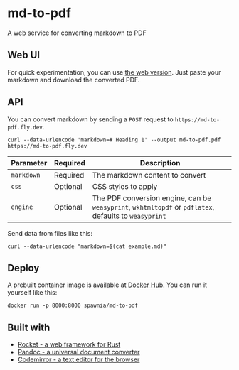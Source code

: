 # md-to-pdf

A web service for converting markdown to PDF

## Web UI

For quick experimentation, you can use [the web version](https://md-to-pdf.fly.dev).
Just paste your markdown and download the converted PDF.

## API

You can convert markdown by sending a `POST` request to `https://md-to-pdf.fly.dev`.

    curl --data-urlencode 'markdown=# Heading 1' --output md-to-pdf.pdf https://md-to-pdf.fly.dev

| Parameter  | Required | Description                                                                                           |
|------------|----------|-------------------------------------------------------------------------------------------------------|
| `markdown` | Required | The markdown content to convert                                                                       |
| `css`      | Optional | CSS styles to apply                                                                                   |
| `engine`   | Optional | The PDF conversion engine, can be `weasyprint`, `wkhtmltopdf` or `pdflatex`, defaults to `weasyprint` |

Send data from files like this:

    curl --data-urlencode "markdown=$(cat example.md)" 

## Deploy

A prebuilt container image is available at [Docker Hub](https://hub.docker.com/r/spawnia/md-to-pdf).
You can run it yourself like this:

    docker run -p 8000:8000 spawnia/md-to-pdf

## Built with

- [Rocket - a web framework for Rust](https://rocket.rs)
- [Pandoc - a universal document converter](https://pandoc.org)
- [Codemirror - a text editor for the browser](https://codemirror.net)
